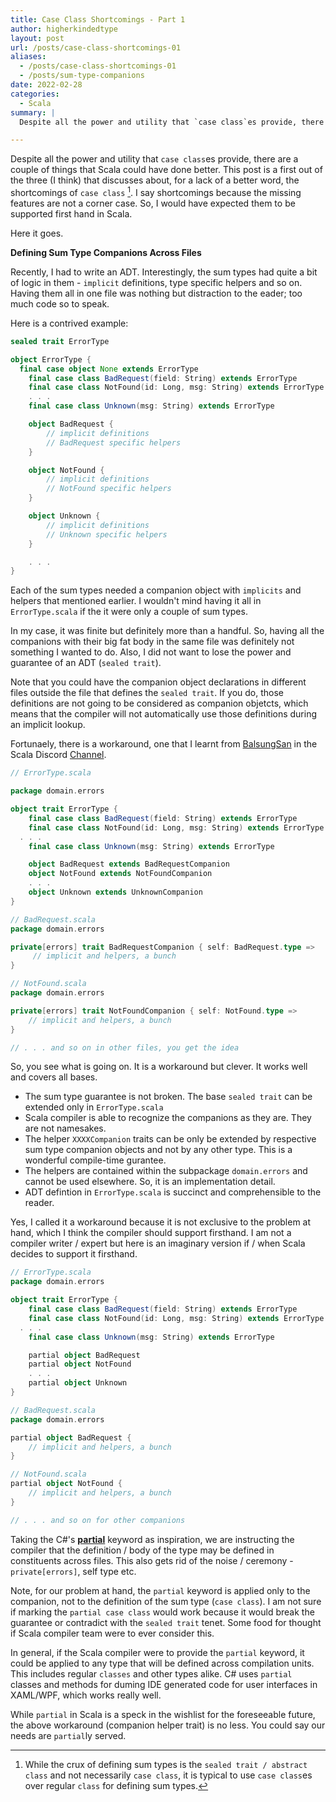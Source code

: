 ```yaml
---
title: Case Class Shortcomings - Part 1
author: higherkindedtype
layout: post
url: /posts/case-class-shortcomings-01
aliases:
  - /posts/case-class-shortcomings-01
  - /posts/sum-type-companions
date: 2022-02-28
categories:
  - Scala
summary: |
  Despite all the power and utility that `case class`es provide, there are a couple of things that Scala could have done better. This post discusses the situation of defining the (ADT) sum type companions across multiple files.

---
```


Despite all the power and utility that `case class`es provide, there are a couple of things that Scala could have done better. This post is a first out of the three (I think) that discusses about, for a lack of a better word, the shortcomings of `case class` [^1]. I say shortcomings because the missing features are not a corner case. So, I would have expected them to be supported first hand in Scala.

Here it goes.

**Defining Sum Type Companions Across Files**

Recently, I had to write an ADT. Interestingly, the sum types had quite a bit of logic in them - `implicit` definitions, type specific helpers and so on. Having them all in one file was nothing but distraction to the eader; too much code so to speak.

Here is a contrived example:

```scala
sealed trait ErrorType

object ErrorType {
  final case object None extends ErrorType
	final case class BadRequest(field: String) extends ErrorType
	final case class NotFound(id: Long, msg: String) extends ErrorType
	. . .
	final case class Unknown(msg: String) extends ErrorType

	object BadRequest {
		// implicit definitions
		// BadRequest specific helpers
	}

	object NotFound {
		// implicit definitions
		// NotFound specific helpers
	}

	object Unknown {
		// implicit definitions
		// Unknown specific helpers
	}

	. . .
}
```

Each of the sum types  needed a companion object with `implicits` and helpers that mentioned earlier. I wouldn't mind having it all in `ErrorType.scala` if the it were only a couple of sum types.

In my case, it was finite but definitely more than a handful. So, having all the companions with their big fat body in the same file was definitely not something I wanted to do. Also, I did not want to lose the power and guarantee of an ADT (`sealed trait`).

Note that you could have the companion object declarations in different files outside the file that defines the `sealed trait`. If you do, those definitions are not going to be considered as companion objetcts, which means that the compiler will not automatically use those definitions during an implicit lookup.

Fortunaely, there is a workaround, one that I learnt from [BalsungSan](https://users.scala-lang.org/u/balmungsan/summary) in the Scala Discord [Channel](https://discord.com/invite/scala).

```scala
// ErrorType.scala

package domain.errors

object trait ErrorType {
	final case class BadRequest(field: String) extends ErrorType
	final case class NotFound(id: Long, msg: String) extends ErrorType
  . . .
	final case class Unknown(msg: String) extends ErrorType

	object BadRequest extends BadRequestCompanion
	object NotFound extends NotFoundCompanion
	. . .
	object Unknown extends UnknownCompanion
}
```

```scala
// BadRequest.scala
package domain.errors

private[errors] trait BadRequestCompanion { self: BadRequest.type =>
	 // implicit and helpers, a bunch
}
```

```scala
// NotFound.scala
package domain.errors

private[errors] trait NotFoundCompanion { self: NotFound.type =>
	// implicit and helpers, a bunch
}

// . . . and so on in other files, you get the idea
```

So, you see what is going on. It is a workaround but clever. It works well and covers all bases.

* The sum type guarantee is not broken. The base `sealed trait` can be extended only in `ErrorType.scala`
* Scala compiler is able to recognize the companions as they are. They are not namesakes.
* The helper `XXXXCompanion` traits can be only be extended by respective sum type companion objects and not by any other type. This is a wonderful compile-time gurantee.
* The helpers are contained within the subpackage `domain.errors` and cannot be used elsewhere. So, it is an implementation detail.
* ADT defintion in `ErrorType.scala` is succinct and comprehensible to the reader.

Yes, I called it a workaround because it is not exclusive to the problem at hand, which I think the compiler should support firsthand. I am not a compiler writer / expert but here is an imaginary version if / when Scala decides to support it firsthand.

```scala
// ErrorType.scala
package domain.errors

object trait ErrorType {
	final case class BadRequest(field: String) extends ErrorType
	final case class NotFound(id: Long, msg: String) extends ErrorType
  . . .
	final case class Unknown(msg: String) extends ErrorType

	partial object BadRequest
	partial object NotFound
	. . .
	partial object Unknown
}

// BadRequest.scala
package domain.errors

partial object BadRequest {
	// implicit and helpers, a bunch
}

// NotFound.scala
partial object NotFound {
	// implicit and helpers, a bunch
}

// . . . and so on for other companions
```

Taking the C#'s [**partial**](https://docs.microsoft.com/en-us/dotnet/csharp/programming-guide/classes-and-structs/partial-classes-and-methods) keyword as inspiration, we are instructing the compiler that the definition / body of the type may be defined in constituents across files. This also gets rid of the noise / ceremony - `private[errors]`, self type etc.

Note, for our problem at hand, the `partial` keyword is applied only to the companion, not to the definition of the sum type (`case class`). I am not sure if marking the `partial case class` would work because it would break the guarantee or contradict with the `sealed trait` tenet. Some food for thought if Scala compiler team were to ever consider this.

In general, if the Scala compiler were to provide the `partial` keyword, it could be applied to any type that will be defined across compilation units. This includes regular `classes` and other types alike. C# uses `partial` classes and methods for duming IDE generated code for user interfaces in XAML/WPF, which works really well.

While `partial` in Scala is a speck in the wishlist for the foreseeable future, the above workaround (companion helper trait) is no less. You could say our needs are `partial`ly served.

[^1]: While the crux of defining sum types is the `sealed trait / abstract class` and not necessarily `case class`, it is typical to use `case class`es over regular `class` for defining sum types.